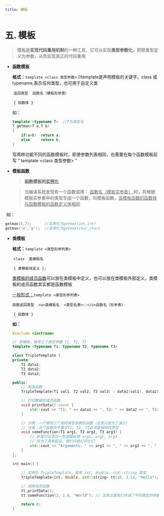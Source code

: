 ```yaml
---
title: 模板
---
```


# 五. 模板

> 模板是**实现代码重用机制**的一种工具，它可以实现**类型参数化**，即把类型定义为参数，从而实现真正的代码重用

- **函数模板**

  **格式：**`template <class 类型参数>`  //template是声明模板的关键字。class 或typename,表示任何类型，也可用于自定义类

  ​           `返回类型  函数名（模板形参表）`

  ​           `{ 函数体 }`

  如：

  ```cpp
  template <typename T>  //T为类型名
  T getmax(T a,T b)
  {
      if(a>b)  return a;
      else     return b;
  }
  ```

  写两种功能不同的函数模板时，即使参数列表相同，也需要在每个函数模板前写 “ template <class 类型参数> ” 

  

- **模板函数**

  > **函数模板的<u>实例化</u>**

  > 当编译系统发现有一个函数调用： <u>函数名（模板实参表）;</u>时，将根据模板实参表中的类型生成一个函数，叫模板函数，<u>该模板函数的函数体与函数模板的函数定义体相同</u>

​       如：

```cpp
getmax(6,7);      //实例化为getmax(int,int)
getmax('u','p');  //实例化为getmax(char,char)
```



- **类模板**

  **格式：**`template <类型形参列表>`

  ​            `class  类模板名`

  ​            `{ 类模板体定义 };`

  

  <u>类模板的成员函数</u>可以放在类模板中定义，也可以放在类模板外部定义，类模板的成员函数其实都是函数模板

  <u>一般形式：</u>`template <类型形参列表>`

  ​                   `函数返回类型  <u>类模板名  <类型名表>::</u>函数名（形参表）`

  ​                          `{ 函数体 }`

  **如：**

  ```cpp
  #include <iostream>
  
  // 类模板，接受三个类型参数 T1, T2, T3
  template <typename T1, typename T2, typename T3>
  
  class TripleTemplate {
  private:
      T1 data1;
      T2 data2;
      T3 data3;
  
  public:
      // 构造函数
      TripleTemplate(T1 val1, T2 val2, T3 val3) : data1(val1), data2(val2), data3(val3) {}
  
      // 打印数据的成员函数
      void printData() const {
          std::cout << "T1: " << data1 << ", T2: " << data2 << ", T3: " << data3 << std::endl;
      }
  
      // 示例：一个接受三个相同类型参数的函数（这里只是为了演示）
      // 注意：这个函数并不要求T1, T2, T3必须是相同的类型
      void someFunction(T1 arg1, T2 arg2, T3 arg3) {
          // 这里可以添加一些逻辑处理 arg1, arg2, arg3
          // 但为了简单起见，我们只是打印它们
          std::cout << "Arguments: " << arg1 << ", " << arg2 << ", " << arg3 << std::endl;
      }
  };
  
  int main() {
      
      // 实例化 TripleTemplate，使用 int, double, std::string 类型
      TripleTemplate<int, double, std::string> tt(10, 3.14, "Hello");   //!!!!!!!!!!先实例化参数，再定义对象
  
      // 调用成员函数
      tt.printData();
      tt.someFunction(1, 2.0, "World"); // 注意这里我们传递了不同类型的参数给 someFunction
  
      return 0;
  }
  ```







